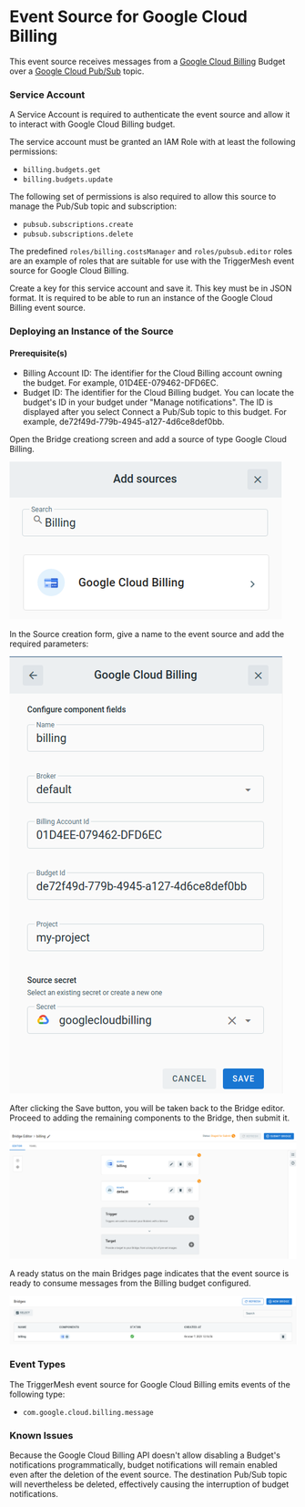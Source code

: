 # Event Source for Google Cloud Billing

This event source receives messages from a [Google Cloud Billing][gc-billing] Budget
over a [Google Cloud Pub/Sub][gc-billing-events] topic.

### Service Account

A Service Account is required to authenticate the event source and allow it to interact with Google
Cloud Billing budget.

The service account must be granted an IAM Role with at least the following permissions:

- `billing.budgets.get`
- `billing.budgets.update`

The following set of permissions is also required to allow this source to manage the Pub/Sub topic and subscription:

- `pubsub.subscriptions.create`
- `pubsub.subscriptions.delete`

The predefined `roles/billing.costsManager` and `roles/pubsub.editor` roles are an example of roles that are suitable for use with the TriggerMesh event
source for Google Cloud Billing.

Create a key for this service account and save it. This key must be in JSON format. It is required to be
able to run an instance of the Google Cloud Billing event source.

### Deploying an Instance of the Source

#### Prerequisite(s)

- Billing Account ID: The identifier for the Cloud Billing account owning the budget. For example, 01D4EE-079462-DFD6EC.
- Budget ID: The identifier for the Cloud Billing budget. You can locate the budget's ID in your budget under "Manage notifications".
             The ID is displayed after you select Connect a Pub/Sub topic to this budget. For example, de72f49d-779b-4945-a127-4d6ce8def0bb.

Open the Bridge creationg screen and add a source of type Google Cloud Billing.

![Adding a Google Cloud Billing source](../../assets/images/googlecloudbilling-source/create-bridge-1.png)

In the Source creation form, give a name to the event source and add the required parameters:

![Google Cloud Billing source form](../../assets/images/googlecloudbilling-source/create-bridge-2.png)

After clicking the Save button, you will be taken back to the Bridge editor. Proceed to adding the remaining components to the Bridge, then submit it.

![Bridge overview](../../assets/images/googlecloudbilling-source/create-bridge-3.png)

A ready status on the main Bridges page indicates that the event source is ready to consume messages from the Billing budget configured.

![Bridge status](../../assets/images/googlecloudbilling-source/create-bridge-4.png)

### Event Types

The TriggerMesh event source for Google Cloud Billing emits events of the following type:

- `com.google.cloud.billing.message`

### Known Issues

Because the Google Cloud Billing API doesn't allow disabling a Budget's notifications programmatically,
budget notifications will remain enabled even after the deletion of the event source. The destination
Pub/Sub topic will nevertheless be deleted, effectively causing the interruption of budget notifications.

[gc-billing]: https://cloud.google.com/billing/docs
[gc-billing-events]: https://cloud.google.com/billing/docs/how-to/budgets-programmatic-notifications
